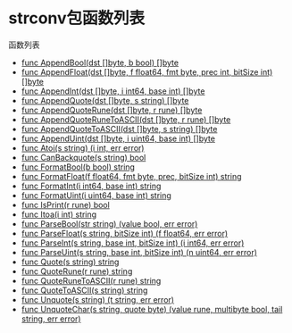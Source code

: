 # strconv包函数列表
函数列表
- [func AppendBool(dst []byte, b bool) []byte](AppendBool.md) 
- [func AppendFloat(dst []byte, f float64, fmt byte, prec int, bitSize int) []byte](AppendFloat.md) 
- [func AppendInt(dst []byte, i int64, base int) []byte](AppendInt.md) 
- [func AppendQuote(dst []byte, s string) []byte](AppendQuote.md) 
- [func AppendQuoteRune(dst []byte, r rune) []byte](AppendQuoteRune.md) 
- [func AppendQuoteRuneToASCII(dst []byte, r rune) []byte](AppendQuoteRuneToASCII.md) 
- [func AppendQuoteToASCII(dst []byte, s string) []byte](AppendQuoteToASCII.md) 
- [func AppendUint(dst []byte, i uint64, base int) []byte](AppendUint.md) 
- [func Atoi(s string) (i int, err error)](Atoi.md) 
- [func CanBackquote(s string) bool](CanBackquote.md) 
- [func FormatBool(b bool) string](FormatBool.md) 
- [func FormatFloat(f float64, fmt byte, prec, bitSize int) string](FormatFloat.md) 
- [func FormatInt(i int64, base int) string](FormatInt.md) 
- [func FormatUint(i uint64, base int) string](FormatUint.md) 
- [func IsPrint(r rune) bool](IsPrint.md) 
- [func Itoa(i int) string](Itoa.md) 
- [func ParseBool(str string) (value bool, err error)](ParseBool.md) 
- [func ParseFloat(s string, bitSize int) (f float64, err error)](ParseFloat.md) 
- [func ParseInt(s string, base int, bitSize int) (i int64, err error)](ParseInt.md) 
- [func ParseUint(s string, base int, bitSize int) (n uint64, err error)](ParseUint.md) 
- [func Quote(s string) string](Quote.md) 
- [func QuoteRune(r rune) string](QuoteRune.md) 
- [func QuoteRuneToASCII(r rune) string](QuoteRuneToASCII.md) 
- [func QuoteToASCII(s string) string](QuoteToASCII.md) 
- [func Unquote(s string) (t string, err error)](Unquote.md) 
- [func UnquoteChar(s string, quote byte) (value rune, multibyte bool, tail string, err error)](UnquoteChar.md)
